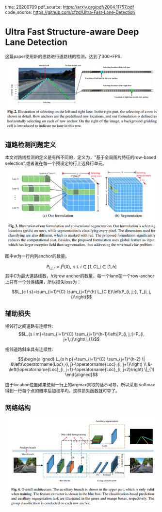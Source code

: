 time: 20200709
pdf_source: https://arxiv.org/pdf/2004.11757.pdf
code_source: https://github.com/cfzd/Ultra-Fast-Lane-Detection

# Ultra Fast Structure-aware Deep Lane Detection

这篇paper使用新的思路进行道路线的检测，达到了300+FPS.

![image](res/FastLaneDetection.png)


## 道路检测问题定义

本文对路线检测的定义是有所不同的，定义为，"基于全局图片特征的row-based selection".或者说在每一个预设定的行上选择行单元。

![formulation](res/FastLaneDetection_Formulation.png)

图中$w$为一行内列anchor的数量。

$$P_{i, j,:}=f^{i j}(X), \text { s.t. } i \in[1, C], j \in[1, h]$$
其中$C$为最大道路线数，$h$为row anchor的数量，每一个lane在一个row-anchor上只有一个分类结果，所以损失loss为：

$$L_{c l s}=\sum_{i=1}^{C} \sum_{j=1}^{h} L_{C E}\left(P_{i, j,:}, T_{i, j, i}\right)$$

## 辅助损失

相邻行之间道路有连续性:
$$L_{s i m}=\sum_{i=1}^{C} \sum_{j=1}^{h-1}\left\|P_{i, j,:}-P_{i, j+1,:}\right\|_{1}$$

相邻道路斜率具有连续性:

$$\begin{aligned}
L_{s h p}=\sum_{i=1}^{C} \sum_{j=1}^{h-2} \| &\left(\operatorname{Loc}_{i, j}-\operatorname{Loc}_{i, j+1}\right) \\
&-\left(\operatorname{Loc}_{i, j+1}-\operatorname{Loc}_{i, j+2}\right) \|_{1}
\end{aligned}$$

由于location位置如果使用一行上的argmax来取的话不可导，所以采用 softmax得到一行每个点的概率后加权平均，这样损失函数就可导了。

## 网络结构

![image](res/FastLaneDetection_arch.png)

